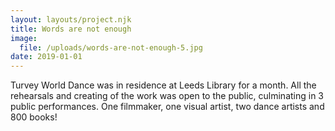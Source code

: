 ```yaml
---
layout: layouts/project.njk
title: Words are not enough
image:
  file: /uploads/words-are-not-enough-5.jpg
date: 2019-01-01
---
```

Turvey World Dance was in residence at Leeds Library for a month. All the rehearsals and creating of the work was open to the public, culminating in 3 public performances. One filmmaker, one visual artist, two dance artists and 800 books!